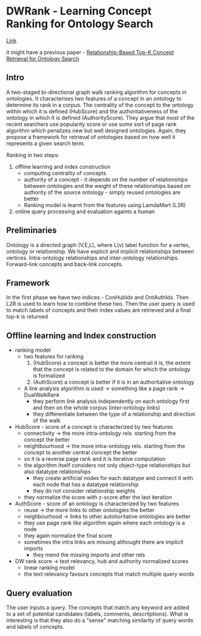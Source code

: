 # DWRank - Learning Concept Ranking for Ontology Search



[Link](https://www.semantic-web-journal.net/system/files/swj883.pdf)

it might have a previous paper - [Relationship-Based Top-K Concept Retrieval for Ontology Search](https://link.springer.com/chapter/10.1007/978-3-319-13704-9_37?fromPaywallRec=true)

## Intro

A two-staged bi-directional graph walk ranking algorithm for concepts in ontologies.
It characterises two features of a concept in an ontology to determine its rank in a corpus. 
The centrality of the concept to the ontology within which it is defined (HubScore) and the authoritativeness of the ontology in which it is defined (AuthorityScore).
They argue that most of the recent searchers use popularity score or use some sort of page rank algorithm which penalizes new but well designed ontologies.
Again, they propose a framework for retrieval of ontologies based on how well it represents a given search term.

Ranking in two steps:
1. offline learning and index construction
   - computing centrality of concepts
   - authority of a concept - it depends on the number of relationships between ontologies and the weight of these relationships based on authority of the source ontology - simply reused ontologies are better
   -  Ranking model is learnt from the  features using LamdaMart (L2R)
2. online query processing and evaluation againts a human

## Preliminaries

Ontology is a directed graph (V,E,L), where L(v) label function for a vertex, ontology or relationship.
We have explicit and implicit relationships between vertices.
Intra-ontology relationships and inter-ontology relationships.
Forward-link concepts and back-link concepts.

## Framework

In the first phase we have two indices - ConHubIdx and OntAuthIdx.
Then L2R is used to learn how to combine these two.
Then the user query is used to match labels of concepts and their index values are retrieved and a final top-k is returned

## Offline learning and Index construction

- ranking model
  - two features for ranking
    1. (HubScore) a concept is better the more centrail it is, the extent that the concept is related to the domain for which the ontology is formalized
    2. (AuthScore) a concept is better if it is in an authoritative ontology
  - A link analysis algorithm is used -> something like a page rank -> DualWalkRank
    - they perform link analysis independently on each ontology first and then on the whole corpus (inter-ontology links)
    - they differentiate between the type of a relationship and direction of the walk
- HubScore - score of a concept is characterized by two features
  - connectivity -> the more intra-ontology rels. starting from the concept the better
  - neightbourhood -> the more intra-ontology rels. starting from the concept to another central concept the better 
  - so it is a reverse page rank and it is iterative computation
  - the algorithm itself considers not only object-type relationships but also datatype relationships
    - they create artificial nodes for each datatype and connect it with each node that has a datatype relationship
    - they do not consider relationship weights
  - they normalize the score with z-score after the last iteration
- AuthScore - score of an ontology is characterized by two features
  - reuse -> the more links to other ontologies the better
  - neighbourhood -> links to other autohoritative ontologies are better
  - they use page rank like algorithm again where each ontology is a node
  - they again normalize the final score
  - sometimes the intra links are missing althought there are implicit imports
    - they mend the missing imports and other rels 
- DW rank score -> text relevancy, hub and authority normalized scores
  - linear ranking model
  - the text relevancy favours concepts that match multiple query words

## Query evaluation

The user inputs a query.
The concepts that match any keyword are added to a set of potential candidates (labels, comments, descritptions).
What is interesting is that they also do a "sense" matching similarity of query words and labels of concepts.